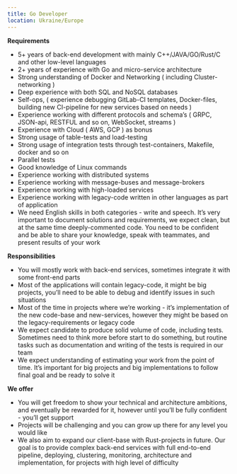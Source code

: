 ```yaml
---
title: Go Developer
location: Ukraine/Europe
---
```



**Requirements**

* 5+ years of back-end development with mainly C++/JAVA/GO/Rust/C and other low-level languages
* 2+ years of experience with Go and micro-service architecture
* Strong understanding of Docker and Networking ( including Cluster-networking )
* Deep experience with both SQL and NoSQL databases
* Self-ops, ( experience debugging GitLab-CI templates, Docker-files, building new CI-pipeline for new services based on needs )
* Experience working with different protocols and schema’s ( GRPC, JSON-api, RESTFUL and so on, WebSocket, streams )
* Experience with Cloud ( AWS, GCP ) as bonus
* Strong usage of table-tests and load-testing
* Strong usage of integration tests through test-containers, Makefile, docker and so on
* Parallel tests
* Good knowledge of Linux commands
* Experience working with distributed systems
* Experience working with message-buses and message-brokers
* Experience working with high-loaded services
* Experience working with legacy-code written in other languages as part of application
* We need English skills in both categories - write and speech. It’s very important to document solutions and requirements, we expect clean, but at the same time deeply-commented code. You need to be confident and be able to share your knowledge, speak with teammates, and present results of your work

**Responsibilities**

* You will mostly work with back-end services, sometimes integrate it with some front-end parts
* Most of the applications will contain legacy-code, it might be big projects, you’ll need to be able to debug and identify issues in such situations
* Most of the time in projects where we’re working - it’s implementation of the new code-base and new-services, however they might be based on the legacy-requirements or legacy code
* We expect candidate to produce solid volume of code, including tests. Sometimes need to think more before start to do something, but routine tasks such as documentation and writing of the tests is required in our team
* We expect understanding of estimating your work from the point of time. It’s important for big projects and big implementations to follow final goal and be ready to solve it

**We offer**

* You will get freedom to show your technical and architecture ambitions, and eventually be rewarded for it, however until you’ll be fully confident - you’ll get support
* Projects will be challenging and you can grow up there for any level you would like
* We also aim to expand our client-base with Rust-projects in future. Our goal is to provide complex back-end services with full end-to-end pipeline, deploying, clustering, monitoring, architecture and implementation, for projects with high level of difficulty